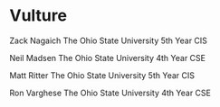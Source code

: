 Vulture
=======

Zack Nagaich
The Ohio State University
5th Year
CIS


Neil Madsen
The Ohio State University
4th Year
CSE


Matt Ritter
The Ohio State University
5th Year
CIS



Ron Varghese
The Ohio State University
4th Year
CSE
